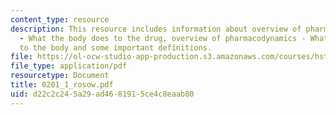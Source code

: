 ```yaml
---
content_type: resource
description: This resource includes information about overview of pharmacokinetics
  - What the body does to the drug, overview of pharmacodynamics - What the drug does
  to the body and some important definitions.
file: https://ol-ocw-studio-app-production.s3.amazonaws.com/courses/hst-151-principles-of-pharmacology-spring-2005/d22c2c245a29ad4681915ce4c8eaab80_0201_1_rosow.pdf
file_type: application/pdf
resourcetype: Document
title: 0201_1_rosow.pdf
uid: d22c2c24-5a29-ad46-8191-5ce4c8eaab80
---
```

